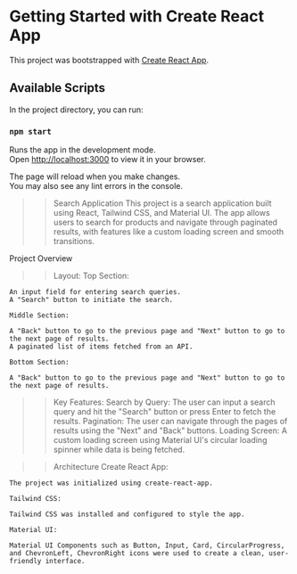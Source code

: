 # Getting Started with Create React App

This project was bootstrapped with [Create React App](https://github.com/facebook/create-react-app).

## Available Scripts

In the project directory, you can run:

### `npm start`

Runs the app in the development mode.\
Open [http://localhost:3000](http://localhost:3000) to view it in your browser.

The page will reload when you make changes.\
You may also see any lint errors in the console.

>> Search Application
This project is a search application built using React, Tailwind CSS, and Material UI. The app allows users to search for products and navigate through paginated results, with features like a custom loading screen and smooth transitions.

Project Overview
>> Layout:
    Top Section:

    An input field for entering search queries.
    A "Search" button to initiate the search.

    Middle Section:

    A "Back" button to go to the previous page and "Next" button to go to the next page of results.
    A paginated list of items fetched from an API.

    Bottom Section:

    A "Back" button to go to the previous page and "Next" button to go to the next page of results.


>> Key Features:
    Search by Query: The user can input a search query and hit the "Search" button or press Enter to fetch the results.
    Pagination: The user can navigate through the pages of results using the "Next" and "Back" buttons.
    Loading Screen: A custom loading screen using Material UI's circular loading spinner while data is being fetched.

>>Architecture
    Create React App:

    The project was initialized using create-react-app.

    Tailwind CSS:

    Tailwind CSS was installed and configured to style the app.

    Material UI:

    Material UI Components such as Button, Input, Card, CircularProgress, and ChevronLeft, ChevronRight icons were used to create a clean, user-friendly interface.


